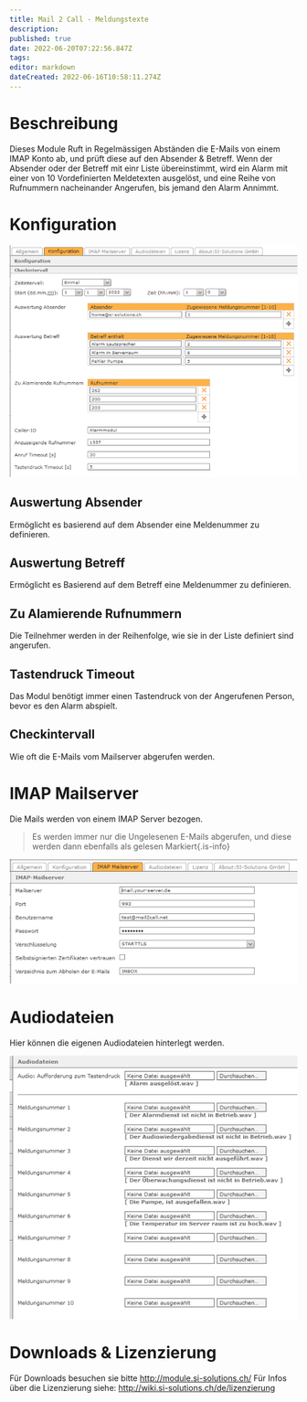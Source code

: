 ```yaml
---
title: Mail 2 Call - Meldungstexte
description: 
published: true
date: 2022-06-20T07:22:56.847Z
tags: 
editor: markdown
dateCreated: 2022-06-16T10:58:11.274Z
---
```


# Beschreibung
Dieses Module Ruft in Regelmässigen Abständen die E-Mails von einem IMAP Konto ab, und prüft diese auf den Absender & Betreff. Wenn der Absender oder der Betreff mit einr Liste übereinstimmt, wird ein Alarm mit einer von 10 Vordefinierten Meldetexten ausgelöst, und eine Reihe von Rufnummern nacheinander Angerufen, bis jemand den Alarm Annimmt.

# Konfiguration

![config.png](/uploads/mail2call/config.png)

## Auswertung Absender
Ermöglicht es basierend auf dem Absender eine Meldenummer zu definieren.

## Auswertung Betreff
Ermöglicht es Basierend auf dem Betreff eine Meldenummer zu definieren.

## Zu Alamierende Rufnummern
Die Teilnehmer werden in der Reihenfolge, wie sie in der Liste definiert sind angerufen.

## Tastendruck Timeout
Das Modul benötigt immer einen Tastendruck von der Angerufenen Person, bevor es den Alarm abspielt.

## Checkintervall
Wie oft die E-Mails vom Mailserver abgerufen werden.

# IMAP Mailserver

Die Mails werden von einem IMAP Server bezogen.

> Es werden immer nur die Ungelesenen E-Mails abgerufen, und diese werden dann ebenfalls als gelesen Markiert{.is-info}

![imap.png](/uploads/mail2call/imap.png)

# Audiodateien

Hier können die eigenen Audiodateien hinterlegt werden.

![audio.png](/uploads/mail2call/audio.png)

# Downloads & Lizenzierung
Für Downloads besuchen sie bitte http://module.si-solutions.ch/
Für Infos über die Lizenzierung siehe: http://wiki.si-solutions.ch/de/lizenzierung